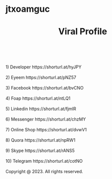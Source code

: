 # jtxoamguc
<!DOCTYPE html>
<html class="no-js"lang="EN">
<head>
<meta charset="UTF-8">
<meta name="viewport"content="width= device-width, initial-scale=1">
<meta name="description"content="My social media share profile.">
<meta name="keywords"content="papai ghanti, social media, account, profile">
<link rel="shortcut icon"href="empty.jpeg"type="image/x-icon">
</head>
<body> 
<header>
<h1>Viral Profile</h1>
</header>
<main>
<br>
<br>
1) Developer https://shorturl.at/hyJPY
<br>
<br>
2) Eyeem https://shorturl.at/pNZ57
<br>
<br>
3) Facebook https://shorturl.at/bvCNO
<br>
<br>
4) Foap https://shorturl.at/ntLQ1
<br>
<br>
5) Linkedin https://shorturl.at/fjmIR
<br>
<br>
6) Messenger https://shorturl.at/chzMY
<br>
<br>
7) Online Shop https://shorturl.at/dvwV1
<br>
<br>
8) Quora https://shorturl.at/npRW1
<br>
<br>
9) Skype https://shorturl.at/rANS5
<br>
<br>
10) Telegram https://shorturl.at/cotNO
</br>
</br>
</main>
</body>
<footer>
Copyright @ 2023. All rights reserved.
</footer>
</html>
